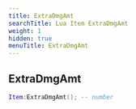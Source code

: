 ```yaml
---
title: ExtraDmgAmt
searchTitle: Lua Item ExtraDmgAmt
weight: 1
hidden: true
menuTitle: ExtraDmgAmt
---
```

## ExtraDmgAmt
```lua
Item:ExtraDmgAmt(); -- number
```
